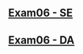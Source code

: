 ## [Exam06 - SE](https://www.hackerrank.com/gtkd5-20242025)
## [Exam06 - DA](https://www.hackerrank.com/gtkd6-20242025)